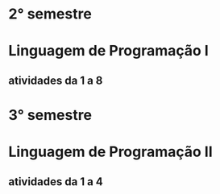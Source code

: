 # 2° semestre
# Linguagem de Programação I

## atividades da 1 a 8

# 3° semestre
# Linguagem de Programação II

## atividades da 1 a 4